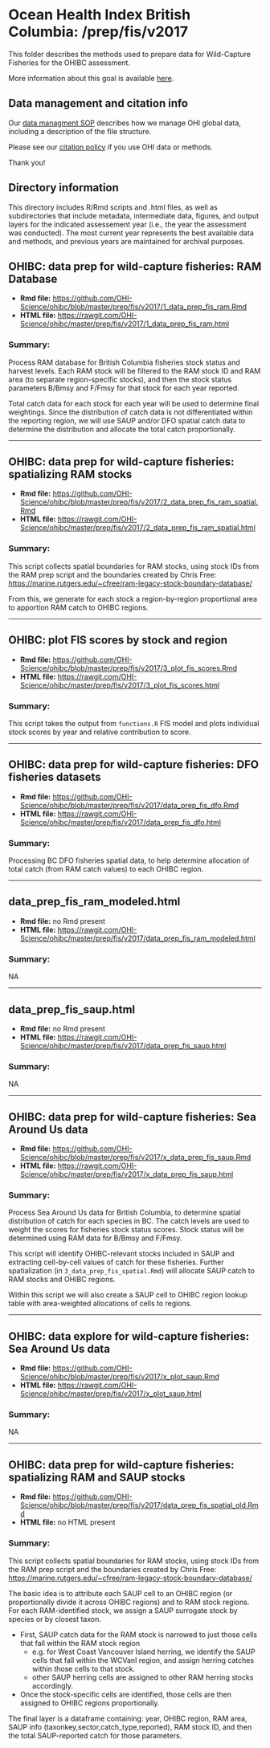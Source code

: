 # Ocean Health Index British Columbia: /prep/fis/v2017

This folder describes the methods used to prepare data for Wild-Capture Fisheries for the OHIBC assessment.

More information about this goal is available [here](http://ohi-science.org/goals/#food-provision).

## Data management and citation info

Our [data managment SOP](https://rawgit.com/OHI-Science/ohiprep/master/src/dataOrganization_SOP.html) describes how we manage OHI global data, including a description of the file structure.

Please see our [citation policy](http://ohi-science.org/citation-policy/) if you use OHI data or methods.

Thank you!

## Directory information

This directory includes R/Rmd scripts and .html files, as well as subdirectories that include metadata, intermediate data, figures, and output layers for the indicated assessement year (i.e., the year the assessment was conducted).  The most current year represents the best available data and methods, and previous years are maintained for archival purposes.

## OHIBC: data prep for wild-capture fisheries: RAM Database

* __Rmd file:__ https://github.com/OHI-Science/ohibc/blob/master/prep/fis/v2017/1_data_prep_fis_ram.Rmd 
* __HTML file:__ https://rawgit.com/OHI-Science/ohibc/master/prep/fis/v2017/1_data_prep_fis_ram.html

### Summary:

Process RAM database for British Columbia fisheries stock status and harvest levels.  Each RAM stock will be filtered to the RAM stock ID and RAM area (to separate region-specific stocks), and then the stock status parameters B/Bmsy and F/Fmsy for that stock for each year reported.

Total catch data for each stock for each year will be used to determine final weightings.  Since the distribution of catch data is not differentiated within the reporting region, we will use SAUP and/or DFO spatial catch data to determine the distribution and allocate the total catch proportionally.

-----

## OHIBC: data prep for wild-capture fisheries: spatializing RAM stocks

* __Rmd file:__ https://github.com/OHI-Science/ohibc/blob/master/prep/fis/v2017/2_data_prep_fis_ram_spatial.Rmd 
* __HTML file:__ https://rawgit.com/OHI-Science/ohibc/master/prep/fis/v2017/2_data_prep_fis_ram_spatial.html

### Summary:

This script collects spatial boundaries for RAM stocks, using stock IDs from the RAM prep script and the boundaries created by Chris Free: https://marine.rutgers.edu/~cfree/ram-legacy-stock-boundary-database/

From this, we generate for each stock a region-by-region proportional area to apportion RAM catch to OHIBC regions.

-----

## OHIBC: plot FIS scores by stock and region

* __Rmd file:__ https://github.com/OHI-Science/ohibc/blob/master/prep/fis/v2017/3_plot_fis_scores.Rmd 
* __HTML file:__ https://rawgit.com/OHI-Science/ohibc/master/prep/fis/v2017/3_plot_fis_scores.html

### Summary:

This script takes the output from `functions.R` FIS model and plots individual stock scores by year and relative contribution to score.

-----

## OHIBC: data prep for wild-capture fisheries: DFO fisheries datasets

* __Rmd file:__ https://github.com/OHI-Science/ohibc/blob/master/prep/fis/v2017/data_prep_fis_dfo.Rmd 
* __HTML file:__ https://rawgit.com/OHI-Science/ohibc/master/prep/fis/v2017/data_prep_fis_dfo.html

### Summary:

Processing BC DFO fisheries spatial data, to help determine allocation of total catch (from RAM catch values) to each OHIBC region.

-----

## data_prep_fis_ram_modeled.html

* __Rmd file:__ no Rmd present 
* __HTML file:__ https://rawgit.com/OHI-Science/ohibc/master/prep/fis/v2017/data_prep_fis_ram_modeled.html

### Summary:

NA

-----

## data_prep_fis_saup.html

* __Rmd file:__ no Rmd present 
* __HTML file:__ https://rawgit.com/OHI-Science/ohibc/master/prep/fis/v2017/data_prep_fis_saup.html

### Summary:

NA

-----

## OHIBC: data prep for wild-capture fisheries: Sea Around Us data

* __Rmd file:__ https://github.com/OHI-Science/ohibc/blob/master/prep/fis/v2017/x_data_prep_fis_saup.Rmd 
* __HTML file:__ https://rawgit.com/OHI-Science/ohibc/master/prep/fis/v2017/x_data_prep_fis_saup.html

### Summary:

Process Sea Around Us data for British Columbia, to determine spatial distribution of catch for each species in BC.  The catch levels are used to weight the scores for fisheries stock status scores.  Stock status will be determined using RAM data for B/Bmsy and F/Fmsy.

This script will identify OHIBC-relevant stocks included in SAUP and extracting cell-by-cell values of catch for these fisheries.  Further spatialization (in `3_data_prep_fis_spatial.Rmd`) will allocate SAUP catch to RAM stocks and OHIBC regions.

Within this script we will also create a SAUP cell to OHIBC region lookup table with area-weighted allocations of cells to regions.

-----

## OHIBC: data explore for wild-capture fisheries: Sea Around Us data

* __Rmd file:__ https://github.com/OHI-Science/ohibc/blob/master/prep/fis/v2017/x_plot_saup.Rmd 
* __HTML file:__ https://rawgit.com/OHI-Science/ohibc/master/prep/fis/v2017/x_plot_saup.html

### Summary:

NA

-----

## OHIBC: data prep for wild-capture fisheries: spatializing RAM and SAUP stocks

* __Rmd file:__ https://github.com/OHI-Science/ohibc/blob/master/prep/fis/v2017/data_prep_fis_spatial_old.Rmd 
* __HTML file:__ no HTML present

### Summary:

This script collects spatial boundaries for RAM stocks, using stock IDs from the RAM prep script and the boundaries created by Chris Free: https://marine.rutgers.edu/~cfree/ram-legacy-stock-boundary-database/

The basic idea is to attribute each SAUP cell to an OHIBC region (or proportionally divide it across OHIBC regions) and to RAM stock regions. For each RAM-identified stock, we assign a SAUP surrogate stock by species or by closest taxon.

* First, SAUP catch data for the RAM stock is narrowed to just those cells that fall within the RAM stock region 
    * e.g. for West Coast Vancouver Island herring, we identify the SAUP cells that fall within the WCVanI region, and assign herring catches within those cells to that stock.
    * other SAUP herring cells are assigned to other RAM herring stocks accordingly.
* Once the stock-specific cells are identified, those cells are then assigned to OHIBC regions proportionally.

The final layer is a dataframe containing: year, OHIBC region, RAM area, SAUP info (taxonkey,sector,catch_type,reported), RAM stock ID, and then the total SAUP-reported catch for those parameters.


